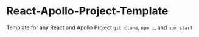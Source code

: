 # React-Apollo-Project-Template
Template for any React and Apollo Project
`git clone`,
`npm i`, and
`npm start`
